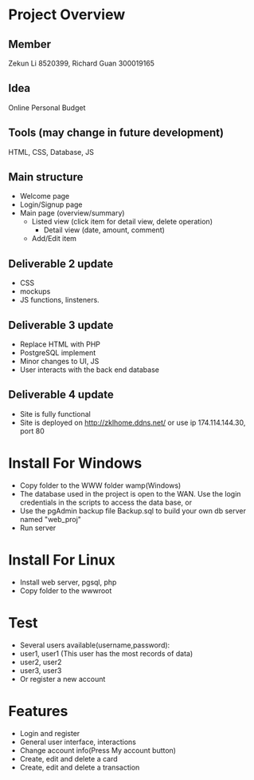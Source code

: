 # Project Overview

## Member
Zekun Li 8520399, Richard Guan 300019165
 
## Idea
Online Personal Budget

## Tools (may change in future development)
HTML, CSS, Database, JS

## Main structure
- Welcome page
- Login/Signup page
- Main page (overview/summary)
  - Listed view (click item for detail view, delete operation)  
    - Detail view (date, amount, comment)
  - Add/Edit item

## Deliverable 2 update
- CSS
- mockups
- JS functions, linsteners.

## Deliverable 3 update
- Replace HTML with PHP
- PostgreSQL implement
- Minor changes to UI, JS
- User interacts with the back end database

## Deliverable 4 update
- Site is fully functional
- Site is deployed on http://zklhome.ddns.net/ or use ip 174.114.144.30, port 80

# Install For Windows
- Copy folder to the WWW folder wamp(Windows)
- The database used in the project is open to the WAN. Use the login credentials in the scripts to access the data base, or
- Use the pgAdmin backup file Backup.sql to build your own db server named "web_proj"
- Run server

# Install For Linux
- Install web server, pgsql, php
- Copy folder to the wwwroot

# Test
- Several users available(username,password):
 - user1, user1  (This user has the most records of data)
 - user2, user2
 - user3, user3
- Or register a new account

# Features
- Login and register
- General user interface, interactions
- Change account info(Press My account button)
- Create, edit and delete a card
- Create, edit and delete a transaction

